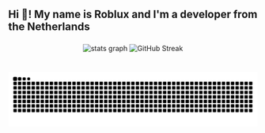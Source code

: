 <h2 align="left">Hi 👋! My name is Roblux and I'm a developer from the Netherlands</h2>

###

<div align="center">
  <img src="https://github-readme-stats.vercel.app/api?username=RobIux&hide_title=true&show_icons=true&include_all_commits=true&count_private=true&disable_animations=false&theme=dark&locale=en&hide_border=true" height="150" alt="stats graph"  />
  <img src="https://nirzak-streak-stats.vercel.app?user=Robiux&theme=dark&hide_border=true" alt="GitHub Streak" />
</div>

###

<br clear="both">

<img src="https://raw.githubusercontent.com/RobIux/RobIux/output/snake.svg" alt="Snake animation" />

###
